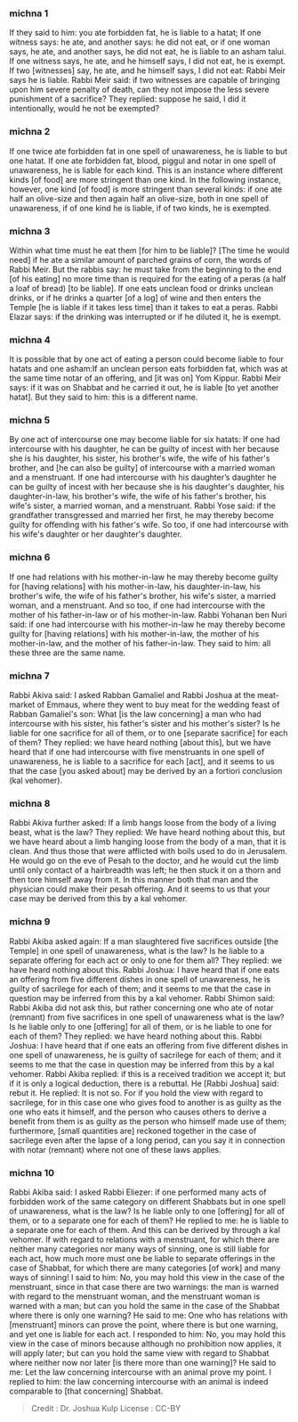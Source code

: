 
### michna 1
If they said to him: you ate forbidden fat, he is liable to a hatat; If one witness says: he ate, and another says: he did not eat, or if one woman says, he ate, and another says, he did not eat, he is liable to an asham talui. If one witness says, he ate, and he himself says, I did not eat, he is exempt. If two [witnesses] say, he ate, and he himself says, I did not eat: Rabbi Meir says he is liable. Rabbi Meir said: if two witnesses are capable of bringing upon him severe penalty of death, can they not impose the less severe punishment of a sacrifice? They replied: suppose he said, I did it intentionally, would he not be exempted?

### michna 2
If one twice ate forbidden fat in one spell of unawareness, he is liable to but one hatat. If one ate forbidden fat, blood, piggul and notar in one spell of unawareness, he is liable for each kind. This is an instance where different kinds [of food] are more stringent than one kind. In the following instance, however, one kind [of food] is more stringent than several kinds: if one ate half an olive-size and then again half an olive-size, both in one spell of unawareness, if of one kind he is liable, if of two kinds, he is exempted.

### michna 3
Within what time must he eat them [for him to be liable]?   [The time he would need] if he ate a similar amount of parched grains of corn, the words of Rabbi Meir. But the rabbis say: he must take from the beginning to the end [of his eating] no more time than is required for the eating of a peras (a half a loaf of bread) [to be liable]. If one eats unclean food or drinks unclean drinks, or if he drinks a quarter [of a log] of wine and then enters the Temple [he is liable if it takes less time] than it takes to eat a peras. Rabbi Elazar says: if the drinking was interrupted or if he diluted it, he is exempt.

### michna 4
It is possible that by one act of eating a person could become liable to four hatats and one asham:If an unclean person eats forbidden fat, which was at the same time notar of an offering, and [it was on] Yom Kippur. Rabbi Meir says: if it was on Shabbat and he carried it out, he is liable [to yet another hatat]. But they said to him: this is a different name.

### michna 5
By one act of intercourse one may become liable for six hatats: If one had intercourse with his daughter, he can be guilty of incest with her because she is his daughter, his sister, his brother's wife, the wife of his father's brother, and [he can also be guilty] of intercourse with a married woman and a menstruant. If one had intercourse with his daughter’s daughter he can be guilty of incest with her because she is his daughter's daughter, his daughter-in-law, his brother's wife, the wife of his father's brother, his wife's sister, a married woman, and a menstruant. Rabbi Yose said: if the grandfather transgressed and married her first, he may thereby become guilty for offending with his father's wife. So too, if one had intercourse with his wife's daughter or her daughter's daughter.

### michna 6
If one had relations with his mother-in-law he may thereby become guilty for [having relations] with his mother-in-law, his daughter-in-law, his brother's wife, the wife of his father's brother, his wife's sister, a married woman, and a menstruant. And so too, if one had intercourse with the mother of his father-in-law or of his mother-in-law. Rabbi Yohanan ben Nuri said: if one had intercourse with his mother-in-law he may thereby become guilty for [having relations] with his mother-in-law, the mother of his mother-in-law, and the mother of his father-in-law. They said to him: all these three are the same name.

### michna 7
Rabbi Akiva said: I asked Rabban Gamaliel and Rabbi Joshua at the meat-market of Emmaus, where they went to buy meat for the wedding feast of Rabban Gamaliel's son: What [is the law concerning] a man who had intercourse with his sister, his father's sister and his mother's sister? Is he liable for one sacrifice for all of them, or to one [separate sacrifice] for each of them? They replied: we have heard nothing [about this], but we have heard that if one had intercourse with five menstruants in one spell of unawareness, he is liable to a sacrifice for each [act], and it seems to us that the case [you asked about] may be derived by an a fortiori conclusion (kal vehomer).

### michna 8
Rabbi Akiva further asked: If a limb hangs loose from the body of a living beast, what is the law? They replied: We have heard nothing about this, but we have heard about a limb hanging loose from the body of a man, that it is clean. And thus those that were afflicted with boils used to do in Jerusalem. He would go on the eve of Pesah to the doctor, and he would cut the limb until only contact of a hairbreadth was left; he then stuck it on a thorn and then tore himself away from it.  In this manner both that man and the physician could make their pesah offering. And it seems to us that your case may be derived from this by a kal vehomer.

### michna 9
Rabbi Akiba asked again: If a man slaughtered five sacrifices outside [the Temple] in one spell of unawareness, what is the law? Is he liable to a separate offering for each act or only to one for them all? They replied: we have heard nothing about this. Rabbi Joshua: I have heard that if one eats an offering from five different dishes in one spell of unawareness, he is guilty of sacrilege for each of them; and it seems to me that the case in question may be inferred from this by a kal vehomer. Rabbi Shimon said: Rabbi Akiba did not ask this, but rather concerning one who ate of notar (remnant) from five sacrifices in one spell of unawareness   what is the law? Is he liable only to one [offering] for all of them, or is he liable to one for each of them? They replied: we have heard nothing about this. Rabbi Joshua: I have heard that if one eats an offering from five different dishes in one spell of unawareness, he is guilty of sacrilege for each of them; and it seems to me that the case in question may be inferred from this by a kal vehomer. Rabbi Akiba replied: if this is a received tradition we accept it; but if it is only a logical deduction, there is a rebuttal. He [Rabbi Joshua] said: rebut it. He replied: It is not so. For if you hold the view with regard to sacrilege, for in this case one who gives food to another is as guilty as the one who eats it himself, and the person who causes others to derive a benefit from them is as guilty as the person who himself made use of them; furthermore, [small quantities are] reckoned together in the case of sacrilege even after the lapse of a long period, can you say it in connection with notar (remnant) where not one of these laws applies.

### michna 10
Rabbi Akiba said: I asked Rabbi Eliezer: if one performed many acts of forbidden work of the same category on different Shabbats but in one spell of unawareness, what is the law? Is he liable only to one [offering] for all of them, or to a separate one for each of them? He replied to me: he is liable to a separate one for each of them. And this can be derived by through a kal vehomer. If with regard to relations with a menstruant, for which there are neither many categories nor many ways of sinning, one is still liable for each act, how much more must one be liable to separate offerings in the case of Shabbat, for which there are many categories [of work] and many ways of sinning! I said to him: No, you may hold this view in the case of the menstruant, since in that case there are two warnings: the man is warned with regard to the menstruant woman, and the menstruant woman is warned with a man; but can you hold the same in the case of the Shabbat where there is only one warning? He said to me: One who has relations with [menstruant] minors can prove the point, where there is but one warning, and yet one is liable for each act. I responded to him: No, you may hold this view in the case of minors because although no prohibition now applies, it will apply later; but can you hold the same view with regard to Shabbat where neither now nor later [is there more than one warning]? He said to me: Let the law concerning intercourse with an animal prove my point. I replied to him: the law concerning intercourse with an animal is indeed comparable to [that concerning] Shabbat.

>Credit : Dr. Joshua Kulp
>License : CC-BY